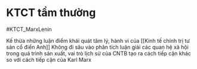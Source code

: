 # KTCT tầm thường
#KTCT_MarxLenin 

Kế thừa những luận điểm khái quát tâm lý, hành vi của [[Kinh tế chính trị tư sản cổ điển Anh]]
Không đi sâu vào phân tích luận giải các quan hệ xã hội trong quá trình sản xuất, vai trò lịch sử của CNTB tạo ra cách tiếp cận khác so với cách tiếp cận của Karl Marx